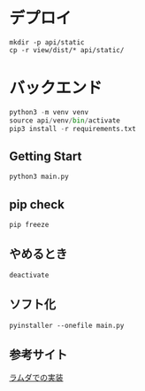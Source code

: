 # デプロイ
```
mkdir -p api/static
cp -r view/dist/* api/static/
```

# バックエンド
```python
python3 -m venv venv
source api/venv/bin/activate
pip3 install -r requirements.txt
```
## Getting Start

```python
python3 main.py
```

## pip check
```
pip freeze
```
## やめるとき
```
deactivate
```

## ソフト化
```
pyinstaller --onefile main.py
```


## 参考サイト
[ラムダでの実装](https://qiita.com/Shinkijigyo_no_Hitsuji/items/cedd1825e5437663d3ce)